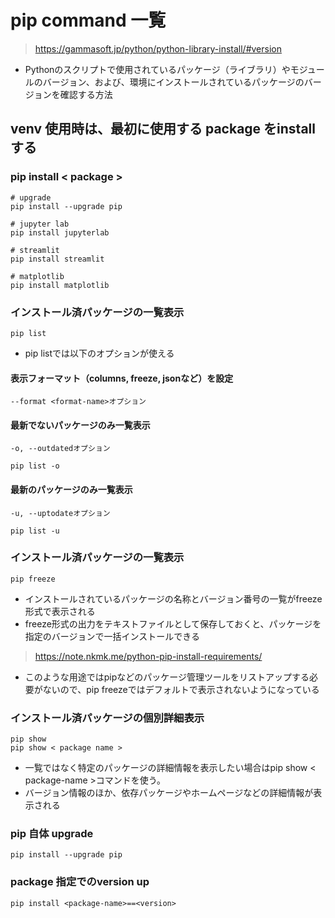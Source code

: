 # pip command 一覧
> https://gammasoft.jp/python/python-library-install/#version
- Pythonのスクリプトで使用されているパッケージ（ライブラリ）やモジュールのバージョン、および、環境にインストールされているパッケージのバージョンを確認する方法
## venv 使用時は、最初に使用する package をinstallする
### pip install < package >
    # upgrade
    pip install --upgrade pip

    # jupyter lab
    pip install jupyterlab

    # streamlit
    pip install streamlit

    # matplotlib
    pip install matplotlib
### インストール済パッケージの一覧表示
    pip list
  - pip listでは以下のオプションが使える
#### 表示フォーマット（columns, freeze, jsonなど）を設定
    --format <format-name>オプション
#### 最新でないパッケージのみ一覧表示
    -o, --outdatedオプション

    pip list -o
#### 最新のパッケージのみ一覧表示
    -u, --uptodateオプション

    pip list -u
### インストール済パッケージの一覧表示
    pip freeze
- インストールされているパッケージの名称とバージョン番号の一覧がfreeze形式で表示される
- freeze形式の出力をテキストファイルとして保存しておくと、パッケージを指定のバージョンで一括インストールできる
> https://note.nkmk.me/python-pip-install-requirements/
- このような用途ではpipなどのパッケージ管理ツールをリストアップする必要がないので、pip freezeではデフォルトで表示されないようになっている
### インストール済パッケージの個別詳細表示
    pip show
    pip show < package name >
- 一覧ではなく特定のパッケージの詳細情報を表示したい場合はpip show < package-name >コマンドを使う。
- バージョン情報のほか、依存パッケージやホームページなどの詳細情報が表示される
### pip 自体 upgrade
    pip install --upgrade pip
### package 指定でのversion up
    pip install <package-name>==<version>

